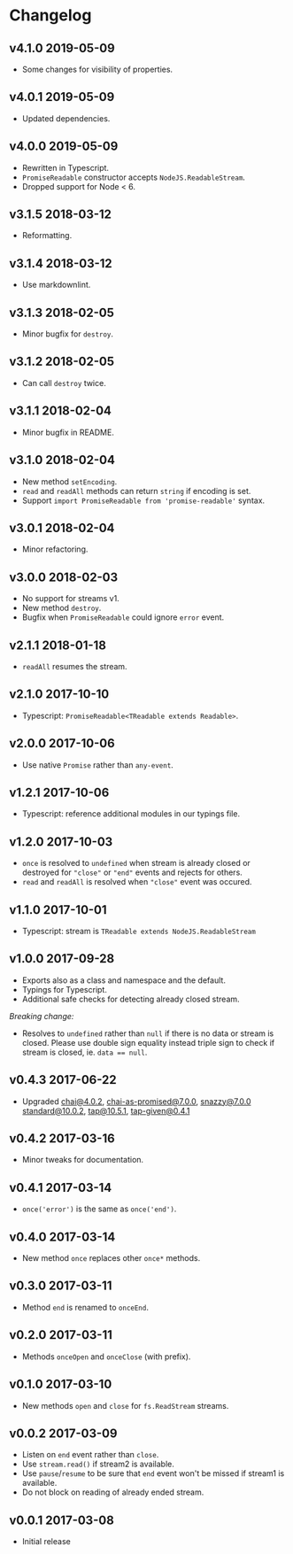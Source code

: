 # Changelog

## v4.1.0 2019-05-09

* Some changes for visibility of properties.

## v4.0.1 2019-05-09

* Updated dependencies.

## v4.0.0 2019-05-09

* Rewritten in Typescript.
* `PromiseReadable` constructor accepts `NodeJS.ReadableStream`.
* Dropped support for Node < 6.

## v3.1.5 2018-03-12

* Reformatting.

## v3.1.4 2018-03-12

* Use markdownlint.

## v3.1.3 2018-02-05

* Minor bugfix for `destroy`.

## v3.1.2 2018-02-05

* Can call `destroy` twice.

## v3.1.1 2018-02-04

* Minor bugfix in README.

## v3.1.0 2018-02-04

* New method `setEncoding`.
* `read` and `readAll` methods can return `string` if encoding is set.
* Support `import PromiseReadable from 'promise-readable'` syntax.

## v3.0.1 2018-02-04

* Minor refactoring.

## v3.0.0 2018-02-03

* No support for streams v1.
* New method `destroy`.
* Bugfix when `PromiseReadable` could ignore `error` event.

## v2.1.1 2018-01-18

* `readAll` resumes the stream.

## v2.1.0 2017-10-10

* Typescript: `PromiseReadable<TReadable extends Readable>`.

## v2.0.0 2017-10-06

* Use native `Promise` rather than `any-event`.

## v1.2.1 2017-10-06

* Typescript: reference additional modules in our typings file.

## v1.2.0 2017-10-03

* `once` is resolved to `undefined` when stream is already closed or
  destroyed for `"close"` or `"end"` events and rejects for others.
* `read` and `readAll` is resolved when `"close"` event was occured.

## v1.1.0 2017-10-01

* Typescript: stream is `TReadable extends NodeJS.ReadableStream`

## v1.0.0 2017-09-28

* Exports also as a class and namespace and the default.
* Typings for Typescript.
* Additional safe checks for detecting already closed stream.

_Breaking change:_

* Resolves to `undefined` rather than `null` if there is no data or stream is
    closed. Please use double sign equality instead triple sign to check if
    stream is closed, ie. `data == null`.

## v0.4.3 2017-06-22

* Upgraded chai@4.0.2, chai-as-promised@7.0.0, snazzy@7.0.0
    standard@10.0.2, tap@10.5.1, tap-given@0.4.1

## v0.4.2 2017-03-16

* Minor tweaks for documentation.

## v0.4.1 2017-03-14

* `once('error')` is the same as `once('end')`.

## v0.4.0 2017-03-14

* New method `once` replaces other `once*` methods.

## v0.3.0 2017-03-11

* Method `end` is renamed to `onceEnd`.

## v0.2.0 2017-03-11

* Methods `onceOpen` and `onceClose` (with prefix).

## v0.1.0 2017-03-10

* New methods `open` and `close` for `fs.ReadStream` streams.

## v0.0.2 2017-03-09

* Listen on `end` event rather than `close`.
* Use `stream.read()` if stream2 is available.
* Use `pause`/`resume` to be sure that `end` event won't be missed if stream1
  is available.
* Do not block on reading of already ended stream.

## v0.0.1 2017-03-08

* Initial release
